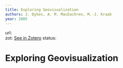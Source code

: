 ```yaml
---
title: Exploring Geovisualization
authors: J. Dykes, A. M. MacEachren, M.-J. Kraak
year: 2005
---
```

url:  
zot: [See in Zotero](zotero://select/items/@dykesExploringGeovisualization2005)
status:
# Exploring Geovisualization




